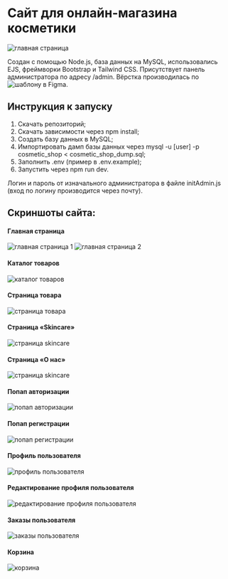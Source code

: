 # Сайт для онлайн-магазина косметики


![главная страница](./readme/main-page.png)


Создан с помощью Node.js, база данных на MySQL, использовались EJS, фреймворки Bootstrap и Tailwind CSS. Присутствует панель администратора по адресу /admin. Вёрстка производилась по ![шаблону в Figma](https://www.figma.com/design/pWO4aLIcrRv4syZeewb0Xy/skincare?node-id=0-1&m=dev&t=5uCm5ewaETfEF7YF-1).


## Инструкция к запуску
1. Скачать репозиторий;
2. Скачать зависимости через npm install;
3. Создать базу данных в MySQL;
4. Импортировать дамп базы данных через mysql -u [user] -p cosmetic_shop < cosmetic_shop_dump.sql;
5. Заполнить .env (пример в .env.example);
6. Запустить через npm run dev.

Логин и пароль от изначального администратора в файле initAdmin.js (вход по логину производится через почту).


## Скриншоты сайта:


#### Главная страница

![главная страница 1](./readme/main-page-1.png)
![главная страница 2](./readme/main-page-2.png)


#### Каталог товаров

![каталог товаров](./readme/catalogue.png)


#### Страница товара

![страница товара](./readme/catalogue-product-info.png)


#### Страница «Skincare»

![страница skincare](./readme/skincare.png)


#### Страница «О нас»

![страница skincare](./readme/about.png)


#### Попап авторизации

![попап авторизации](./readme/popup-login.png)


#### Попап регистрации

![попап регистрации](./readme/popup-register.png)


#### Профиль пользователя

![профиль пользователя](./readme/user-info.png)


#### Редактирование профиля пользователя

![редактирование профиля пользователя](./readme/user-edit.png)


#### Заказы пользователя

![заказы пользователя](./readme/user-orders.png)


#### Корзина

![корзина](./readme/cart.png)
